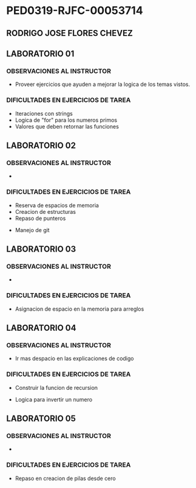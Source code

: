 # PED0319-RJFC-00053714

## RODRIGO JOSE FLORES CHEVEZ

## LABORATORIO 01

### OBSERVACIONES AL INSTRUCTOR

- Proveer ejercicios que ayuden a mejorar la logica de los temas vistos.

### DIFICULTADES EN EJERCICIOS DE TAREA

- Iteraciones con strings
- Logica de "for" para los numeros primos
- Valores que deben retornar las funciones

## LABORATORIO 02

### OBSERVACIONES AL INSTRUCTOR

-

### DIFICULTADES EN EJERCICIOS DE TAREA

- Reserva de espacios de memoria
- Creacion de estructuras
- Repaso de punteros

* Manejo de git

## LABORATORIO 03

### OBSERVACIONES AL INSTRUCTOR

*

### DIFICULTADES EN EJERCICIOS DE TAREA

- Asignacion de espacio en la memoria para arreglos

## LABORATORIO 04

### OBSERVACIONES AL INSTRUCTOR

* Ir mas despacio en las explicaciones de codigo


### DIFICULTADES EN EJERCICIOS DE TAREA

- Construir la funcion de recursion
* Logica para invertir un numero

## LABORATORIO 05

### OBSERVACIONES AL INSTRUCTOR
* 

### DIFICULTADES EN EJERCICIOS DE TAREA
* Repaso en creacion de pilas desde cero